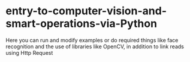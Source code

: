 # entry-to-computer-vision-and-smart-operations-via-Python
Here you can run and modify examples or do required things like face recognition and the use of libraries like OpenCV, in addition to link reads using Http Request 
